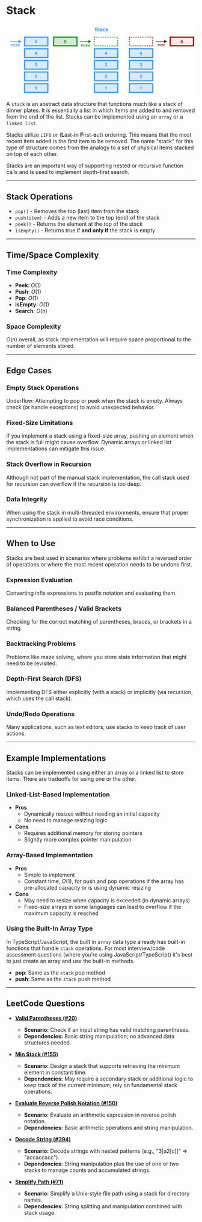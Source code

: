 # Stack

![stack.svg](_images/stack.svg)

A `stack` is an abstract data structure that functions much like a stack of dinner plates. It is essentially a list in which items are added to and removed from the end of the list. Stacks can be implemented using an `array` or a `linked list`.

Stacks utilize `LIFO` or (**L**ast-**i**n **F**irst-**o**ut) ordering. This means that the most recent item added is the first item to be removed. The name "stack" for this type of structure comes from the analogy to a set of physical items stacked on top of each other.

Stacks are an important way of supporting nested or recursive function calls and is used to implement depth-first search.
___

## Stack Operations
* `pop()` - Removes the top (last) item from the stack
* `push(item)` - Adds a new item to the top (end) of the stack
* `peek()` - Returns the element at the top of the stack
* `isEmpty()` - Returns true if **and only if** the stack is empty
___

## Time/Space Complexity

### Time Complexity
- **Peek**: $O(1)$
- **Push**: $O(1)$
- **Pop**: $O(1)$
- **isEmpty**: $O(1)$
- **Search**: $O(n)$

### Space Complexity

$O(n)$ overall, as stack implementation will require space proportional to the number of elements stored.
___

## Edge Cases

### Empty Stack Operations

Underflow: Attempting to pop or peek when the stack is empty. Always check (or handle exceptions) to avoid unexpected behavior.

### Fixed-Size Limitations

If you implement a stack using a fixed-size array, pushing an element when the stack is full might cause overflow. Dynamic arrays or linked list implementations can mitigate this issue.

### Stack Overflow in Recursion

Although not part of the manual stack implementation, the call stack used for recursion can overflow if the recursion is too deep.

### Data Integrity

When using the stack in multi-threaded environments, ensure that proper synchronization is applied to avoid race conditions.

___

## When to Use

Stacks are best used in scenarios where problems exhibit a reversed order of operations or where the most recent operation needs to be undone first.

### Expression Evaluation

Converting infix expressions to postfix notation and evaluating them.

### Balanced Parentheses / Valid Brackets

Checking for the correct matching of parentheses, braces, or brackets in a string.

### Backtracking Problems

Problems like maze solving, where you store state information that might need to be revisited.

### Depth-First Search (DFS)

Implementing DFS either explicitly (with a stack) or implicitly (via recursion, which uses the call stack).

### Undo/Redo Operations

Many applications, such as text editors, use stacks to keep track of user actions.

___

## Example Implementations

Stacks can be implemented using either an array or a linked list to store items. There are tradeoffs for using one or the other.

### Linked-List-Based Implementation
* **Pros**
    * Dynamically resizes without needing an initial capacity
    * No need to manage resizing logic
* **Cons**
    * Requires additional memory for storing pointers
    * Slightly more complex pointer manipulation

### Array-Based Implementation
* **Pros**
    * Simple to implement
    * Constant time, $O(1)$, for push and pop operations if the array has pre-allocated capacity or is using dynamic resizing
* **Cons**
    * May need to resize when capacity is exceeded (in dynamic arrays)
    * Fixed-size arrays in some languages can lead to overflow if the maximum capacity is reached

### Using the Built-In Array Type

In TypeScript/JavaScript, the built in `array` data type already has built-in functions that handle `stack` operations. For most interview/code assessment questions (where you're using JavaScript/TypeScript) it's best to just create an array and use the built-in methods.

- **pop**: Same as the `stack` pop method
- **push**: Same as the `stack` push method

___

## LeetCode Questions

- **[Valid Parentheses (#20)](https://leetcode.com/problems/valid-parentheses/)**
    - **Scenario:** Check if an input string has valid matching parentheses.
    - **Dependencies:** Basic string manipulation; no advanced data structures needed.

- **[Min Stack (#155)](https://leetcode.com/problems/min-stack/)**
    - **Scenario:** Design a stack that supports retrieving the minimum element in constant time.
    - **Dependencies:** May require a secondary stack or additional logic to keep track of the current minimum; rely on fundamental stack operations.

- **[Evaluate Reverse Polish Notation (#150)](https://leetcode.com/problems/evaluate-reverse-polish-notation/)**
    - **Scenario:** Evaluate an arithmetic expression in reverse polish notation.
    - **Dependencies:** Basic arithmetic operations and string manipulation.

- **[Decode String (#394)](https://leetcode.com/problems/decode-string/)**
    - **Scenario:** Decode strings with nested patterns (e.g., "3[a2[c]]" => "accaccacc").
    - **Dependencies:** String manipulation plus the use of one or two stacks to manage counts and accumulated strings.

- **[Simplify Path (#71)](https://leetcode.com/problems/simplify-path/)**
    - **Scenario:** Simplify a Unix-style file path using a stack for directory names.
    - **Dependencies:** String splitting and manipulation combined with stack usage.